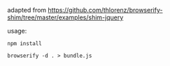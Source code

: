 adapted from https://github.com/thlorenz/browserify-shim/tree/master/examples/shim-jquery


usage:
```
npm install
```


```
browserify -d . > bundle.js
```
